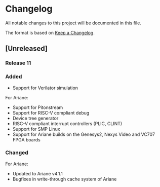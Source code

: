 # Changelog
All notable changes to this project will be documented in this file.

The format is based on [Keep a Changelog](http://keepachangelog.com/en/1.0.0/).

## [Unreleased]

### Release 11

### Added

- Support for Verilator simulation

For Ariane:
- Support for Pitonstream
- Support for RISC-V compliant debug
- Device tree generator
- RISC-V compliant interrupt controllers (PLIC, CLINT)
- Support for SMP Linux
- Support for Ariane builds on the Genesys2, Nexys Video and VC707 FPGA boards

### Changed

For Ariane:
- Updated to Ariane v4.1.1
- Bugfixes in write-through cache system of Ariane


